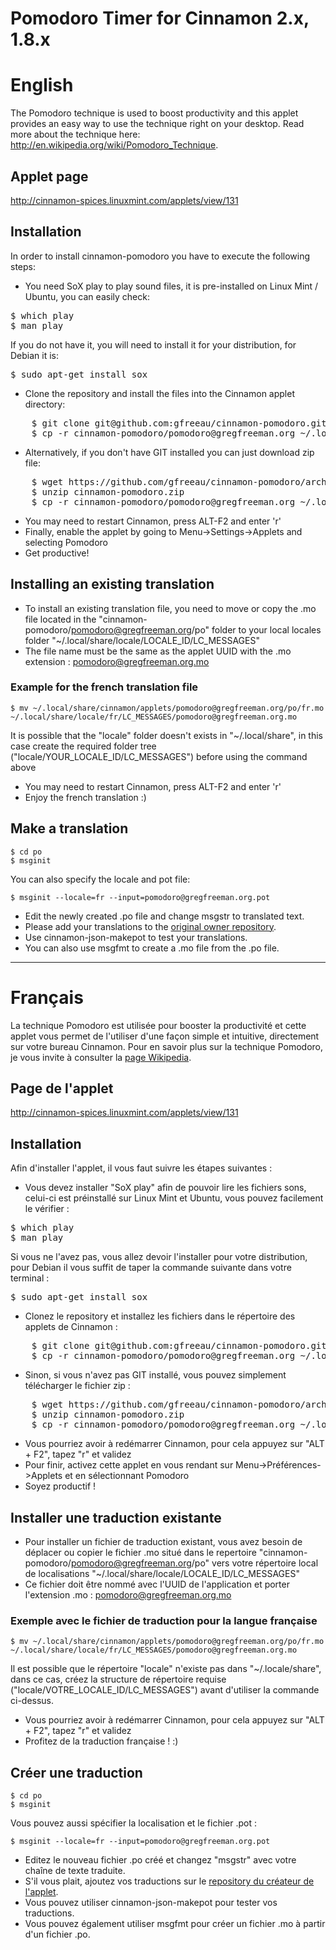 # Pomodoro Timer for Cinnamon 2.x, 1.8.x

# English

The Pomodoro technique is used to boost productivity and this applet provides an easy way to use the technique right on your desktop.
Read more about the technique here: http://en.wikipedia.org/wiki/Pomodoro_Technique.

## Applet page

http://cinnamon-spices.linuxmint.com/applets/view/131

## Installation

In order to install cinnamon-pomodoro you have to execute the following steps:
* You need SoX play to play sound files, it is pre-installed on Linux Mint / Ubuntu, you can easily check:
<pre>
$ which play
$ man play
</pre>
If you do not have it, you will need to install it for your distribution, for Debian it is:
<pre>
$ sudo apt-get install sox
</pre>
* Clone the repository and install the files into the Cinnamon applet directory:
<pre>
    $ git clone git@github.com:gfreeau/cinnamon-pomodoro.git
    $ cp -r cinnamon-pomodoro/pomodoro@gregfreeman.org ~/.local/share/cinnamon/applets
</pre>
* Alternatively, if you don't have GIT installed you can just download zip file:
<pre>
    $ wget https://github.com/gfreeau/cinnamon-pomodoro/archive/master.zip -O cinnamon-pomodoro.zip
    $ unzip cinnamon-pomodoro.zip
    $ cp -r cinnamon-pomodoro/pomodoro@gregfreeman.org ~/.local/share/cinnamon/applets
</pre>
* You may need to restart Cinnamon, press ALT-F2 and enter 'r'
* Finally, enable the applet by going to Menu->Settings->Applets and selecting Pomodoro
* Get productive!

## Installing an existing translation

* To install an existing translation file, you need to move or copy the .mo file located in the "cinnamon-pomodoro/pomodoro@gregfreeman.org/po" folder to your local locales folder "~/.local/share/locale/LOCALE_ID/LC_MESSAGES"
* The file name must be the same as the applet UUID with the .mo extension : pomodoro@gregfreeman.org.mo

### Example for the french translation file


``` shell
$ mv ~/.local/share/cinnamon/applets/pomodoro@gregfreeman.org/po/fr.mo ~/.local/share/locale/fr/LC_MESSAGES/pomodoro@gregfreeman.org.mo
```

It is possible that the "locale" folder doesn't exists in "~/.local/share", in this case create the required folder tree ("locale/YOUR_LOCALE_ID/LC_MESSAGES") before using the command above

* You may need to restart Cinnamon, press ALT-F2 and enter 'r'
* Enjoy the french translation :)

## Make a translation

```shell
$ cd po
$ msginit
```

You can also specify the locale and pot file:

```shell
$ msginit --locale=fr --input=pomodoro@gregfreeman.org.pot
```

* Edit the newly created .po file and change msgstr to translated text.
* Please add your translations to the [original owner repository](https://github.com/gfreeau/cinnamon-pomodoro).
* Use cinnamon-json-makepot to test your translations.
* You can also use msgfmt to create a .mo file from the .po file.

--------------------------------------------------------------------------------------------------------------------------------

# Français

La technique Pomodoro est utilisée pour booster la productivité et cette applet vous permet de l'utiliser d'une façon simple et intuitive, directement sur votre bureau Cinnamon.
Pour en savoir plus sur la technique Pomodoro, je vous invite à consulter la [page Wikipedia](https://fr.wikipedia.org/wiki/Technique_Pomodoro).

## Page de l'applet

http://cinnamon-spices.linuxmint.com/applets/view/131

## Installation

Afin d'installer l'applet, il vous faut suivre les étapes suivantes :

* Vous devez installer "SoX play" afin de pouvoir lire les fichiers sons, celui-ci est préinstallé sur Linux Mint et Ubuntu, vous pouvez facilement le vérifier :
<pre>
$ which play
$ man play
</pre>
Si vous ne l'avez pas, vous allez devoir l'installer pour votre distribution, pour Debian il vous suffit de taper la commande suivante dans votre terminal : 
<pre>
$ sudo apt-get install sox
</pre>
* Clonez le repository et installez les fichiers dans le répertoire des applets de Cinnamon :
<pre>
    $ git clone git@github.com:gfreeau/cinnamon-pomodoro.git
    $ cp -r cinnamon-pomodoro/pomodoro@gregfreeman.org ~/.local/share/cinnamon/applets
</pre>
* Sinon, si vous n'avez pas GIT installé, vous pouvez simplement télécharger le fichier zip :
<pre>
    $ wget https://github.com/gfreeau/cinnamon-pomodoro/archive/master.zip -O cinnamon-pomodoro.zip
    $ unzip cinnamon-pomodoro.zip
    $ cp -r cinnamon-pomodoro/pomodoro@gregfreeman.org ~/.local/share/cinnamon/applets
</pre>
* Vous pourriez avoir à redémarrer Cinnamon, pour cela appuyez sur "ALT + F2", tapez "r" et validez
* Pour finir, activez cette applet en vous rendant sur Menu->Préférences->Applets et en sélectionnant Pomodoro
* Soyez productif !

## Installer une traduction existante

* Pour installer un fichier de traduction existant, vous avez besoin de déplacer ou copier le fichier .mo situé dans le repertoire "cinnamon-pomodoro/pomodoro@gregfreeman.org/po" vers votre répertoire local de localisations "~/.local/share/locale/LOCALE_ID/LC_MESSAGES"
* Ce fichier doit être nommé avec l'UUID de l'application et porter l'extension .mo : pomodoro@gregfreeman.org.mo

### Exemple avec le fichier de traduction pour la langue française

``` shell
$ mv ~/.local/share/cinnamon/applets/pomodoro@gregfreeman.org/po/fr.mo ~/.local/share/locale/fr/LC_MESSAGES/pomodoro@gregfreeman.org.mo
```

Il est possible que le répertoire "locale" n'existe pas dans "~/.locale/share", dans ce cas, créez la structure de répertoire requise ("locale/VOTRE_LOCALE_ID/LC_MESSAGES") avant d'utiliser la commande ci-dessus.

* Vous pourriez avoir à redémarrer Cinnamon, pour cela appuyez sur "ALT + F2", tapez "r" et validez
* Profitez de la traduction française ! :)

## Créer une traduction

```shell
$ cd po
$ msginit
```

Vous pouvez aussi spécifier la localisation et le fichier .pot :

```shell
$ msginit --locale=fr --input=pomodoro@gregfreeman.org.pot
```

* Editez le nouveau fichier .po créé et changez "msgstr" avec votre chaîne de texte traduite.
* S'il vous plait, ajoutez vos traductions sur le [repository du créateur de l'applet](https://github.com/gfreeau/cinnamon-pomodoro).
* Vous pouvez utiliser cinnamon-json-makepot pour tester vos traductions.
* Vous pouvez également utiliser msgfmt pour créer un fichier .mo à partir d'un fichier .po.

